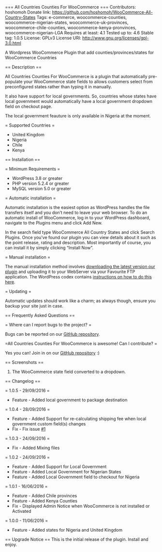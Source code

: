 === All Countries Counties For WooCommerce ===
Contributors: hoshomoh
Donate link: https://github.com/hoshomoh/WooCommerce-All-Country-States <Just star the repo>
Tags: e-commerce, woocommerce-counties, woocommerce-nigerian-states, woocommerce-uk-provinces, woocommerce-chile-counties, woocommerce-kenya-pronvinces, woocommerce-nigerian-LGA
Requires at least: 4.1
Tested up to: 4.6
Stable tag: 1.0.5
License: GPLv3
License URI: http://www.gnu.org/licenses/gpl-3.0.html

A Wordpress WooCommerce Plugin that add counties/provinces/states for WooCommerce Countries

== Description ==

All Countries Counties For WooCommerce is a plugin that automatically pre-populate your WooCommerce state fields to allows customers select from preconfigured states rather than typing it in manually.

It also have support for local governments. So, countries whose states have local government would automatically have a local government dropdown field on checkout page.

The local government feauture is only available in Nigeria at the moment.

= Supported Countries =

* United Kingdom
* Nigeria
* Chile
* Kenya

== Installation ==

= Minimum Requirements =

* WordPress 3.8 or greater
* PHP version 5.2.4 or greater
* MySQL version 5.0 or greater

= Automatic installation =

Automatic installation is the easiest option as WordPress handles the file transfers itself and you don’t need to leave your web browser. To do an automatic install of WooCommerce, log in to your WordPress dashboard, navigate to the Plugins menu and click Add New.

In the search field type WooCommerce All Country States and click Search Plugins. Once you’ve found our plugin you can view details about it such as the point release, rating and description. Most importantly of course, you can install it by simply clicking “Install Now”.

= Manual installation =

The manual installation method involves [downloading the latest version our plugin](https://github.com/hoshomoh/WooCommerce-All-Country-States/releases) and uploading it to your WebServer via your Favourite FTP application. The WordPress codex contains [instructions on how to do this here](http://codex.wordpress.org/Managing_Plugins#Manual_Plugin_Installation).

= Updating =

Automatic updates should work like a charm; as always though, ensure you backup your site just in case.

== Frequently Asked Questions ==

= Where can I report bugs to the project? =

Bugs can be reported on our [GitHub repository](https://github.com/hoshomoh/WooCommerce-All-Country-States/issues).

=All Countries Counties For WooCommerce is awesome! Can I contribute? =

Yes you can! Join in on our [GitHub repository](https://github.com/hoshomoh/WooCommerce-All-Country-States) :)

== Screenshots ==

1. The WooCommerce state field converted to a dropdown.

== Changelog ==

= 1.0.5 - 29/09/2016 =
* Feature - Added local government to package destination

= 1.0.4 - 28/09/2016 =
* Feature - Added Support for re-calculating shipping fee when local government custom field(s) changes
* Fix - Fix issue [#1](https://github.com/hoshomoh/All-Countries-Counties-For-WooCommerce/issues/1)

= 1.0.3 - 24/09/2016 =
* Fix - Added Mixing files

= 1.0.2 - 24/09/2016 =
* Feature - Added Support for Local Government
* Feature - Added Local Government for Nigerian States
* Feature - Added Local Government field to checkout for Nigeria

= 1.0.1 - 16/06/2016 =
* Feature - Added Chile provinces
* Feature - Added Kenya Counties
* Fix - Displayed Admin Notice when WooCommerce is not installed or Activated

= 1.0.0 - 11/06/2016 =
* Feature - Added states for Nigeria and United Kingdom

== Upgrade Notice ==
This is the initial release of the plugin. Install and enjoy.
